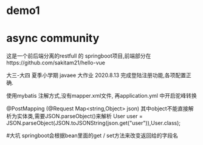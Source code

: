 # demo1
# async community

这是一个前后端分离的restfull 的 springboot项目,前端部分在https://github.com/sakitam21/hello-vue

大三-大四 夏季小学期 javaee 大作业
2020.8.13 完成登陆注册功能,各项配置正确.

 使用mybatis 注解方式,没有mapper.xml文件, 再application.yml 中开启驼峰转换 
 
 @PostMapping
 (@Request Map<string,Object> json)
 其中object不能直接解析为实体类,需要JSON.parseObject()来解析
  User user = JSON.parseObject(JSON.toJSONString(json.get("user")),User.class);

#大坑 springboot会根据bean里面的get / set方法来改变返回给的字段名
